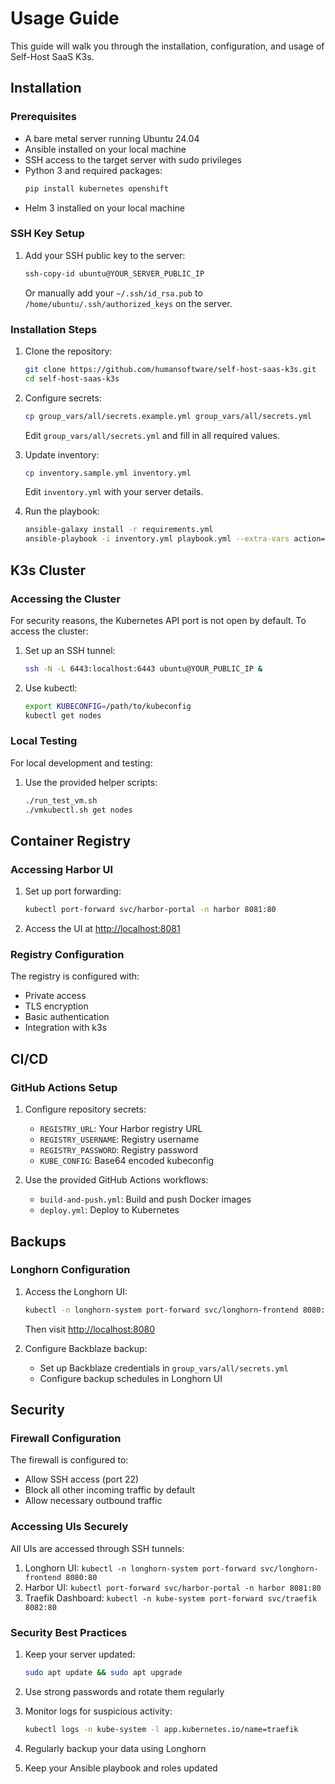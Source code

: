 # Usage Guide

This guide will walk you through the installation, configuration, and usage of Self-Host SaaS K3s.

## Installation

### Prerequisites

- A bare metal server running Ubuntu 24.04
- Ansible installed on your local machine
- SSH access to the target server with sudo privileges
- Python 3 and required packages:
  ```bash
  pip install kubernetes openshift
  ```
- Helm 3 installed on your local machine

### SSH Key Setup

1. Add your SSH public key to the server:
   ```bash
   ssh-copy-id ubuntu@YOUR_SERVER_PUBLIC_IP
   ```
   Or manually add your `~/.ssh/id_rsa.pub` to `/home/ubuntu/.ssh/authorized_keys` on the server.

### Installation Steps

1. Clone the repository:
   ```bash
   git clone https://github.com/humansoftware/self-host-saas-k3s.git
   cd self-host-saas-k3s
   ```

2. Configure secrets:
   ```bash
   cp group_vars/all/secrets.example.yml group_vars/all/secrets.yml
   ```
   Edit `group_vars/all/secrets.yml` and fill in all required values.

3. Update inventory:
   ```bash
   cp inventory.sample.yml inventory.yml
   ```
   Edit `inventory.yml` with your server details.

4. Run the playbook:
   ```bash
   ansible-galaxy install -r requirements.yml
   ansible-playbook -i inventory.yml playbook.yml --extra-vars action=install
   ```

## K3s Cluster

### Accessing the Cluster

For security reasons, the Kubernetes API port is not open by default. To access the cluster:

1. Set up an SSH tunnel:
   ```bash
   ssh -N -L 6443:localhost:6443 ubuntu@YOUR_PUBLIC_IP &
   ```

2. Use kubectl:
   ```bash
   export KUBECONFIG=/path/to/kubeconfig
   kubectl get nodes
   ```

### Local Testing

For local development and testing:

1. Use the provided helper scripts:
   ```bash
   ./run_test_vm.sh
   ./vmkubectl.sh get nodes
   ```

## Container Registry

### Accessing Harbor UI

1. Set up port forwarding:
   ```bash
   kubectl port-forward svc/harbor-portal -n harbor 8081:80
   ```

2. Access the UI at [http://localhost:8081](http://localhost:8081)

### Registry Configuration

The registry is configured with:
- Private access
- TLS encryption
- Basic authentication
- Integration with k3s

## CI/CD

### GitHub Actions Setup

1. Configure repository secrets:
   - `REGISTRY_URL`: Your Harbor registry URL
   - `REGISTRY_USERNAME`: Registry username
   - `REGISTRY_PASSWORD`: Registry password
   - `KUBE_CONFIG`: Base64 encoded kubeconfig

2. Use the provided GitHub Actions workflows:
   - `build-and-push.yml`: Build and push Docker images
   - `deploy.yml`: Deploy to Kubernetes

## Backups

### Longhorn Configuration

1. Access the Longhorn UI:
   ```bash
   kubectl -n longhorn-system port-forward svc/longhorn-frontend 8080:80
   ```
   Then visit [http://localhost:8080](http://localhost:8080)

2. Configure Backblaze backup:
   - Set up Backblaze credentials in `group_vars/all/secrets.yml`
   - Configure backup schedules in Longhorn UI

## Security

### Firewall Configuration

The firewall is configured to:
- Allow SSH access (port 22)
- Block all other incoming traffic by default
- Allow necessary outbound traffic

### Accessing UIs Securely

All UIs are accessed through SSH tunnels:
1. Longhorn UI: `kubectl -n longhorn-system port-forward svc/longhorn-frontend 8080:80`
2. Harbor UI: `kubectl port-forward svc/harbor-portal -n harbor 8081:80`
3. Traefik Dashboard: `kubectl -n kube-system port-forward svc/traefik 8082:80`

### Security Best Practices

1. Keep your server updated:
   ```bash
   sudo apt update && sudo apt upgrade
   ```

2. Use strong passwords and rotate them regularly

3. Monitor logs for suspicious activity:
   ```bash
   kubectl logs -n kube-system -l app.kubernetes.io/name=traefik
   ```

4. Regularly backup your data using Longhorn

5. Keep your Ansible playbook and roles updated
